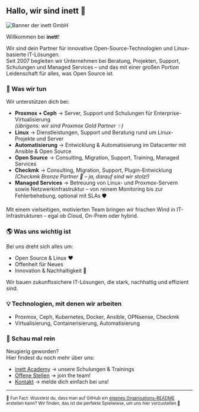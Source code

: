 ## Hallo, wir sind inett 👋

![Banner der inett GmbH](https://www.inett.de/assets/images/inett/inett.svg)

Willkommen bei **inett**!  

Wir sind dein Partner für innovative Open-Source-Technologien und Linux-basierte IT-Lösungen.  
Seit 2007 begleiten wir Unternehmen bei Beratung, Projekten, Support, Schulungen und Managed Services – und das mit einer großen Portion Leidenschaft für alles, was Open Source ist.

### 🚀 Was wir tun

Wir unterstützen dich bei:
- **Proxmox + Ceph** → Server, Support und Schulungen für Enterprise-Virtualisierung  
  _(übrigens: wir sind Proxmox Gold Partner ✨)_
- **Linux** → Dienstleistungen, Support und Beratung rund um Linux-Projekte und Server
- **Automatisierung** → Entwicklung & Automatisierung im Datacenter mit Ansible & Open Source
- **Open Source** → Consulting, Migration, Support, Training, Managed Services
- **Checkmk** → Consulting, Migration, Support, Plugin-Entwicklung  
  _(Checkmk Bronze Partner 🥉 – ja, darauf sind wir stolz!)_
- **Managed Services** → Betreuung von Linux- und Proxmox-Servern sowie Netzwerkinfrastruktur – von reinem Monitoring bis zur Fehlerbehebung, optional mit SLAs 🛡️

Mit einem vielseitigen, motivierten Team bringen wir frischen Wind in IT-Infrastrukturen – egal ob Cloud, On-Prem oder hybrid.

### 🌎 Was uns wichtig ist

Bei uns dreht sich alles um:
- Open Source & Linux ❤️
- Offenheit für Neues
- Innovation & Nachhaltigkeit 🌱

Wir bauen zukunftssichere IT-Lösungen, die stark, nachhaltig und effizient sind.

### 💡 Technologien, mit denen wir arbeiten

- Proxmox, Ceph, Kubernetes, Docker, Ansible, OPNsense, Checkmk
- Virtualisierung, Containerisierung, Automatisierung

### 🔭 Schau mal rein

Neugierig geworden?  
Hier findest du noch mehr über uns:
- [inett Academy](https://inett.academy/) → unsere Schulungen & Trainings
- [Offene Stellen](https://jobs.inett.de/) → join the team!
- [Kontakt](https://www.inett.de/kontakt/) → melde dich einfach bei uns!

---

<sub>💬 Fun Fact: Wusstest du, dass man auf GitHub ein [eigenes Organisations-README](https://docs.github.com/en/organizations/collaborating-with-groups-in-organizations/customizing-your-organizations-profile) erstellen kann? Wir finden, das ist die perfekte Spielwiese, um uns hier vorzustellen 🎉</sub>
